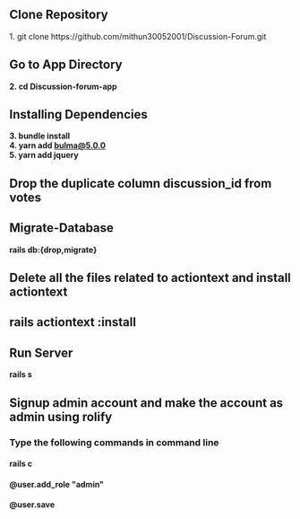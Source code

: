 <h2>Clone Repository</h2>
1. git clone https://github.com/mithun30052001/Discussion-Forum.git
<h2>Go to App Directory</h2>
<b>2. cd Discussion-forum-app</b>
<h2>Installing Dependencies</h2>
 
<b>3. bundle install<br>
4. yarn add bulma@5.0.0 <br>
5. yarn add jquery  <br>


<h2> Drop the duplicate column discussion_id from votes </h2>

<h2>Migrate-Database</h2>

<b>rails db:{drop,migrate}</b>

<h2> Delete all the files related to actiontext and install actiontext <h2>
<b> rails actiontext :install </b>
 
 
<h2>Run Server</h2>
<b>rails s</b>
 
 <h2> Signup admin account and make the account as admin using rolify </h2>
 <h3> Type the following commands in command line </h3>
 <h4> rails c </h4>
 <h4> @user.add_role "admin"  </h4>
 <h4> @user.save </h4>
